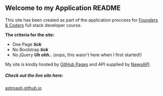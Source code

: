 ## Welcome to my Application README


This site has been created as part of the application proccess for [Founders &amp; Coders](http://www.foundersandcoders.com/) full stack developer course.

**The criteria for the site:**
* One Page **_tick_**
* No Bootstrap **_tick_**
* No jQuery **_Uh ohh.._** (oops, this wasn't here when I first started!)

My site is kindly hosted by [GitHub Pages](https://pages.github.com/) and API supplied by [NewsAPI](https://newsapi.org/).

##### Check out the live site here:
[astroash.github.io](astroash.github.io)
